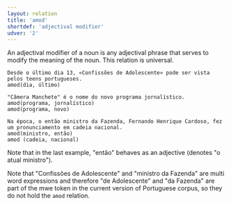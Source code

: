 ```yaml
---
layout: relation
title: 'amod'
shortdef: 'adjectival modifier'
udver: '2'
---
```


An adjectival modifier of a noun is any adjectival phrase that serves
to modify the meaning of the noun. This relation is universal.

~~~ sdparse
Desde o último dia 13, «Confissões de Adolescente» pode ser vista pelos teens portugueses.
amod(dia, último)
~~~

~~~ sdparse
"Câmera Manchete" é o nome do novo programa jornalístico.
amod(programa, jornalístico)
amod(programa, novo)
~~~

~~~ sdparse
Na época, o então ministro da Fazenda, Fernando Henrique Cardoso, fez um pronunciamento em cadeia nacional.
amod(ministro, então)
amod (cadeia, nacional)
~~~

Note that in the last example, "então" behaves as an adjective
(denotes "o atual ministro").

Note that "Confissões de Adolescente" and "ministro da Fazenda" are
multi word expressions and therefore "de Adolescente" and "da Fazenda"
are part of the mwe token in the current version of Portuguese corpus,
so they do not hold the `amod` relation.
<!-- Interlanguage links updated Pá kvě 14 11:08:50 CEST 2021 -->
